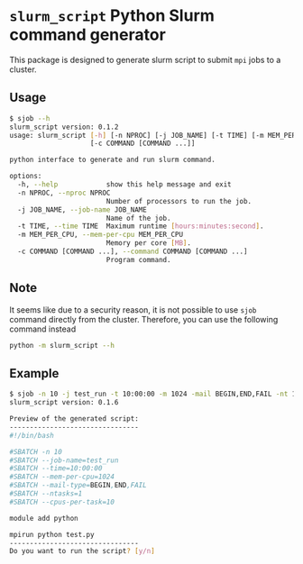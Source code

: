 # `slurm_script` Python Slurm command generator

This package is designed to generate slurm script to submit `mpi` jobs to a cluster.


## Usage

```bash
$ sjob --h
slurm_script version: 0.1.2
usage: slurm_script [-h] [-n NPROC] [-j JOB_NAME] [-t TIME] [-m MEM_PER_CPU]
                    [-c COMMAND [COMMAND ...]]

python interface to generate and run slurm command.

options:
  -h, --help            show this help message and exit
  -n NPROC, --nproc NPROC
                        Number of processors to run the job.
  -j JOB_NAME, --job-name JOB_NAME
                        Name of the job.
  -t TIME, --time TIME  Maximum runtime [hours:minutes:second].
  -m MEM_PER_CPU, --mem-per-cpu MEM_PER_CPU
                        Memory per core [MB].
  -c COMMAND [COMMAND ...], --command COMMAND [COMMAND ...]
                        Program command.
```

## Note

It seems like due to a security reason, it is not possible to use `sjob` command directly from the cluster.
Therefore, you can use the following command instead

```bash
python -m slurm_script --h
```

## Example

```bash
$ sjob -n 10 -j test_run -t 10:00:00 -m 1024 -mail BEGIN,END,FAIL -nt 1 -cnt 10 -a module add python -c python test.py
slurm_script version: 0.1.6

Preview of the generated script:
--------------------------------
#!/bin/bash

#SBATCH -n 10
#SBATCH --job-name=test_run
#SBATCH --time=10:00:00
#SBATCH --mem-per-cpu=1024
#SBATCH --mail-type=BEGIN,END,FAIL
#SBATCH --ntasks=1
#SBATCH --cpus-per-task=10

module add python

mpirun python test.py
--------------------------------
Do you want to run the script? [y/n] 
```
